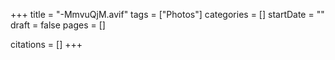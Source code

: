 +++
title = "-MmvuQjM.avif"
tags = ["Photos"]
categories = []
startDate = ""
draft = false
pages = []

citations = []
+++
